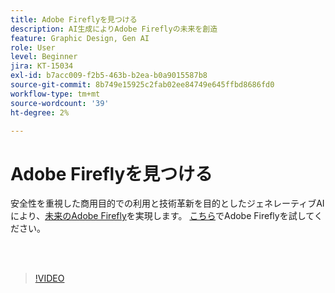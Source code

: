 ```yaml
---
title: Adobe Fireflyを見つける
description: AI生成によりAdobe Fireflyの未来を創造
feature: Graphic Design, Gen AI
role: User
level: Beginner
jira: KT-15034
exl-id: b7acc009-f2b5-463b-b2ea-b0a9015587b8
source-git-commit: 8b749e15925c2fab02ee84749e645ffbd8686fd0
workflow-type: tm+mt
source-wordcount: '39'
ht-degree: 2%

---
```


# Adobe Fireflyを見つける

安全性を重視した商用目的での利用と技術革新を目的としたジェネレーティブAIにより、[未来のAdobe Firefly](https://www.adobe.com/products/firefly/discover/how-ai-changes-creative-work.html)を実現します。 [こちら](https://firefly.adobe.com/)でAdobe Fireflyを試してください。

<br> 

>[!VIDEO](https://video.tv.adobe.com/v/3427606?quality=12&learn=on&hidetitle=true)
